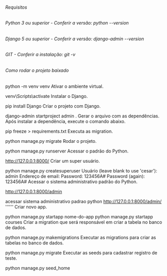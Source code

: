 
###### Requisitos
###### Python 3 ou superior - Conferir a versão: python --version
###### Django 5 ou superior - Conferir a versão: django-admin --version
###### GIT - Conferir a instalação: git -v
###### Como rodar o projeto baixado 



python -m venv venv
Ativar o ambiente virtual.

venv\Scripts\activate
Instalar o Django.

pip install Django
Criar o projeto com Django.

django-admin startproject admin .
Gerar o arquivo com as dependências. Após instalar a dependência, execute o comando abaixo.

pip freeze > requirements.txt
Executa as migration.

python manage.py migrate
Rodar o projeto.

python manage.py runserver
Acessar o padrão do Python.

http://127.0.0.1:8000/
Criar um super usuário.

python manage.py createsuperuser
Usuário (leave blank to use 'cesar'): admin
Endereço de email: 
Password: 123456A#
Password (again): 123456A#
Acessar o sistema administrativo padrão do Python.

http://127.0.0.1:8000/admin

acessar sistema administrativo padrao python
http://127.0.0.1:8000/admin/
''''''
Criar novo app.

python manage.py startapp nome-do-app
python manage.py startapp courses
Criar a migration que será responsável em criar a tabela no banco de dados.

python manage.py makemigrations
Executar as migrations para criar as tabelas no banco de dados.

python manage.py migrate
Executar as seeds para cadastrar registro de teste.

python manage.py seed_home
